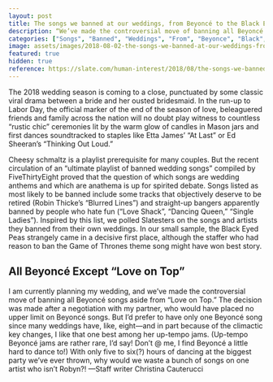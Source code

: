 ```yaml
---
layout: post
title: The songs we banned at our weddings, from Beyoncé to the Black Eyed Peas.
description: “We’ve made the controversial move of banning all Beyoncé songs aside from ‘Love on Top.’ ”
categories: ["Songs", "Banned", "Weddings", "From", "Beyonce", "Black", "Eyed", "Peas"]
image: assets/images/2018-08-02-the-songs-we-banned-at-our-weddings-from-beyonce-to-the-black-eyed-peas.jpg
featured: true
hidden: true
reference: https://slate.com/human-interest/2018/08/the-songs-we-banned-at-our-weddings-from-beyonce-to-the-black-eyed-peas.html
---
```

 The 2018 wedding season is coming to a close, punctuated by some classic viral drama between a bride and her ousted bridesmaid. In the run-up to Labor Day, the official marker of the end of the season of love, beleaguered friends and family across the nation will no doubt play witness to countless “rustic chic” ceremonies lit by the warm glow of candles in Mason jars and first dances soundtracked to staples like Etta James’ “At Last” or Ed Sheeran’s “Thinking Out Loud.”

Cheesy schmaltz is a playlist prerequisite for many couples. But the recent circulation of an “ultimate playlist of banned wedding songs” compiled by FiveThirtyEight proved that the question of which songs are wedding anthems and which are anathema is up for spirited debate. Songs listed as most likely to be banned include some tracks that objectively deserve to be retired (Robin Thicke’s “Blurred Lines”) and straight-up bangers apparently banned by people who hate fun (“Love Shack”, “Dancing Queen,” “Single Ladies”). Inspired by this list, we polled Slatesters on the songs and artists they banned from their own weddings. In our small sample, the Black Eyed Peas strangely came in a decisive first place, although the staffer who had reason to ban the Game of Thrones theme song might have won best story. 

## All Beyoncé Except “Love on Top”

I am currently planning my wedding, and we’ve made the controversial move of banning all Beyoncé songs aside from “Love on Top.” The decision was made after a negotiation with my partner, who would have placed no upper limit on Beyoncé songs. But I’d prefer to have only one Beyoncé song since many weddings have, like, eight—and in part because of the climactic key changes, I like that one best among her up-tempo jams. (Up-tempo Beyoncé jams are rather rare, I’d say! Don’t @ me, I find Beyoncé a little hard to dance to!) With only five to six(?) hours of dancing at the biggest party we’ve ever thrown, why would we waste a bunch of songs on one artist who isn’t Robyn?!
—Staff writer Christina Cauterucci 
